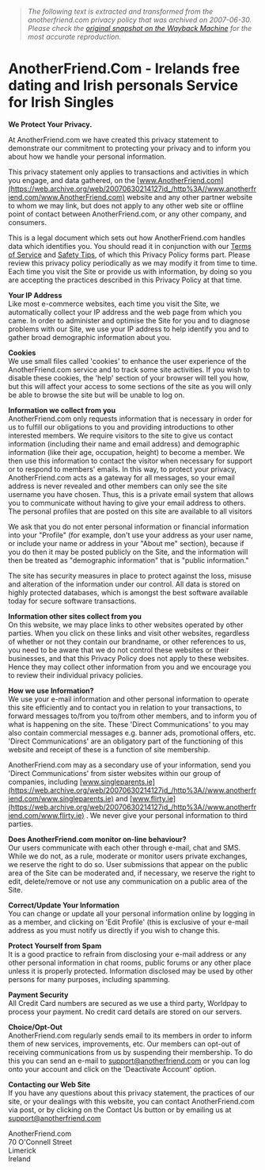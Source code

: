 > *The following text is extracted and transformed from the anotherfriend.com privacy policy that was archived on 2007-06-30. Please check the [original snapshot on the Wayback Machine](https://web.archive.org/web/20070630214127id_/http%3A//www.anotherfriend.com/privacy.cfm) for the most accurate reproduction.*

# AnotherFriend.Com - Irelands free dating and Irish personals Service for Irish Singles

  
**We Protect Your Privacy.**

At AnotherFriend.com we have created this privacy statement to demonstrate our commitment to protecting your privacy and to inform you about how we handle your personal information.

This privacy statement only applies to transactions and activities in which you engage, and data gathered, on the [www.AnotherFriend.com](https://web.archive.org/web/20070630214127id_/http%3A//www.anotherfriend.com/www.AnotherFriend.com) website and any other partner website to whom we may link, but does not apply to any other web site or offline point of contact between AnotherFriend.com, or any other company, and consumers.

This is a legal document which sets out how AnotherFriend.com handles data which identifies you. You should read it in conjunction with our [Terms of Service](https://web.archive.org/web/20070630214127id_/http%3A//www.anotherfriend.com/www.anotherfriend.com/tos.cfm) and [Safety Tips](https://web.archive.org/web/20070630214127id_/http%3A//www.anotherfriend.com/www.anotherfriend.com/safety.cfm), of which this Privacy Policy forms part. Please review this privacy policy periodically as we may modify it from time to time. Each time you visit the Site or provide us with information, by doing so you are accepting the practices described in this Privacy Policy at that time.

**Your IP Address**  
Like most e-commerce websites, each time you visit the Site, we automatically collect your IP address and the web page from which you came. In order to administer and optimise the Site for you and to diagnose problems with our Site, we use your IP address to help identify you and to gather broad demographic information about you. 

**Cookies**  
We use small files called 'cookies' to enhance the user experience of the AnotherFriend.com service and to track some site activities. If you wish to disable these cookies, the 'help' section of your browser will tell you how, but this will affect your access to some sections of the site as you will only be able to browse the site but will be unable to log on.

**Information we collect from you**  
AnotherFriend.com only requests information that is necessary in order for us to fulfill our obligations to you and providing introductions to other interested members. We require visitors to the site to give us contact information (including their name and email address) and demographic information (like their age, occupation, height) to become a member. We then use this information to contact the visitor when necessary for support or to respond to members' emails. In this way, to protect your privacy, AnotherFriend.com acts as a gateway for all messages, so your email address is never revealed and other members can only see the site username you have chosen. Thus, this is a private email system that allows you to communicate without having to give your email address to others. The personal profiles that are posted on this site are available to all visitors 

We ask that you do not enter personal information or financial information into your "Profile" (for example, don't use your address as your user name, or include your name or address in your "About me" section), because if you do then it may be posted publicly on the Site, and the information will then be treated as "demographic information" that is "public information." 

The site has security measures in place to protect against the loss, misuse and alteration of the information under our control. All data is stored on highly protected databases, which is amongst the best software available today for secure software transactions.

**Information other sites collect from you**  
On this website, we may place links to other websites operated by other parties. When you click on these links and visit other websites, regardless of whether or not they contain our brandname, or other references to us, you need to be aware that we do not control these websites or their businesses, and that this Privacy Policy does not apply to these websites. Hence they may collect other information from you and we encourage you to review their individual privacy policies.

**How we use Information?**  
We use your e-mail information and other personal information to operate this site efficiently and to contact you in relation to your transactions, to forward messages to/from you to/from other members, and to inform you of what is happening on the site. These 'Direct Communications' to you may also contain commercial messages e.g. banner ads, promotional offers, etc. 'Direct Communications' are an obligatory part of the functioning of this website and receipt of these is a function of site membership.

AnotherFriend.com may as a secondary use of your information, send you 'Direct Communications' from sister websites within our group of companies, including [www.singleparents.ie](https://web.archive.org/web/20070630214127id_/http%3A//www.anotherfriend.com/www.singleparents.ie) and [www.flirty.ie](https://web.archive.org/web/20070630214127id_/http%3A//www.anotherfriend.com/www.flirty.ie) . We never give your personal information to third parties.

**Does AnotherFriend.com monitor on-line behaviour?**  
Our users communicate with each other through e-mail, chat and SMS. While we do not, as a rule, moderate or monitor users private exchanges, we reserve the right to do so. User submissions that appear on the public area of the Site can be moderated and, if necessary, we reserve the right to edit, delete/remove or not use any communication on a public area of the Site. 

**Correct/Update Your Information**  
You can change or update all your personal information online by logging in as a member, and clicking on 'Edit Profile' (this is exclusive of your e-mail address as you must notify us directly if you wish to change this.

**Protect Yourself from Spam**  
It is a good practice to refrain from disclosing your e-mail address or any other personal information in chat rooms, public forums or any other place unless it is properly protected. Information disclosed may be used by other persons for many purposes, including spamming.

**Payment Security**  
All Credit Card numbers are secured as we use a third party, Worldpay to process your payment. No credit card details are stored on our servers. 

**Choice/Opt-Out**  
AnotherFriend.com regularly sends email to its members in order to inform them of new services, improvements, etc. Our members can opt-out of receiving communications from us by suspending their membership. To do this you can send an e-mail to [support@anotherfriend.com](mailto:support@anotherfriend.com) or you can log onto your account and click on the 'Deactivate Account' option.

**Contacting our Web Site**  
If you have any questions about this privacy statement, the practices of our site, or your dealings with this website, you can contact AnotherFriend.com via post, or by clicking on the Contact Us button or by emailing us at [support@anotherfriend.com](mailto:support@anotherfriend.com)

AnotherFriend.com  
70 O'Connell Street  
Limerick   
Ireland
